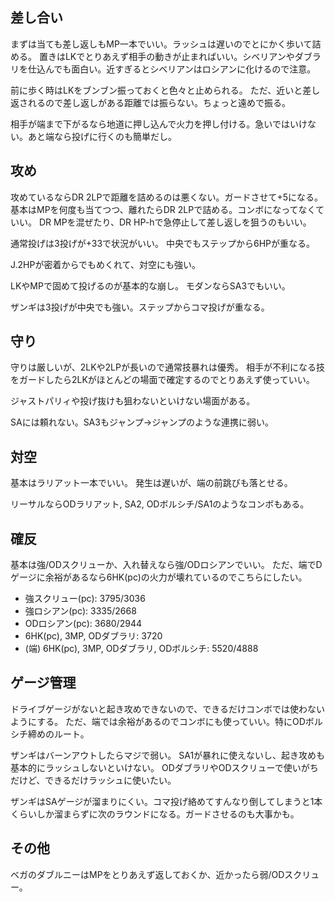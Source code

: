 ## 差し合い

まずは当ても差し返しもMP一本でいい。ラッシュは遅いのでとにかく歩いて詰める。
置きはLKでとりあえず相手の動きが止まればいい。シベリアンやダブラリを仕込んでも面白い。近すぎるとシベリアンはロシアンに化けるので注意。

前に歩く時はLKをブンブン振っておくと色々と止められる。
ただ、近いと差し返されるので差し返しがある距離では振らない。ちょっと遠めで振る。

相手が端まで下がるなら地道に押し込んで火力を押し付ける。急いではいけない。あと端なら投げに行くのも簡単だし。

## 攻め

攻めているならDR 2LPで距離を詰めるのは悪くない。ガードさせて+5になる。
基本はMPを何度も当てつつ、離れたらDR 2LPで詰める。コンボになってなくていい。
DR MPを混ぜたり、DR HP-hで急停止して差し返しを狙うのもいい。

通常投げは3投げが+33で状況がいい。
中央でもステップから6HPが重なる。

J.2HPが密着からでもめくれて、対空にも強い。

LKやMPで固めて投げるのが基本的な崩し。
モダンならSA3でもいい。

ザンギは3投げが中央でも強い。ステップからコマ投げが重なる。

## 守り

守りは厳しいが、2LKや2LPが長いので通常技暴れは優秀。
相手が不利になる技をガードしたら2LKがほとんどの場面で確定するのでとりあえず使っていい。

ジャストパリィや投げ抜けも狙わないといけない場面がある。

SAには頼れない。SA3もジャンプ→ジャンプのような連携に弱い。

## 対空

基本はラリアット一本でいい。
発生は遅いが、端の前跳びも落とせる。

リーサルならODラリアット, SA2, ODボルシチ/SA1のようなコンボもある。

## 確反

基本は強/ODスクリューか、入れ替えなら強/ODロシアンでいい。
ただ、端でDゲージに余裕があるなら6HK(pc)の火力が壊れているのでこちらにしたい。

- 強スクリュー(pc): 3795/3036
- 強ロシアン(pc): 3335/2668
- ODロシアン(pc): 3680/2944
- 6HK(pc), 3MP, ODダブラリ: 3720
- (端) 6HK(pc), 3MP, ODダブラリ, ODボルシチ: 5520/4888

## ゲージ管理

ドライブゲージがないと起き攻めできないので、できるだけコンボでは使わないようにする。
ただ、端では余裕があるのでコンボにも使っていい。特にODボルシチ締めのルート。

ザンギはバーンアウトしたらマジで弱い。
SA1が暴れに使えないし、起き攻めも基本的にラッシュしないといけない。
ODダブラリやODスクリューで使いがちだけど、できるだけラッシュに使いたい。

ザンギはSAゲージが溜まりにくい。コマ投げ絡めてすんなり倒してしまうと1本くらいしか溜まらずに次のラウンドになる。ガードさせるのも大事かも。

## その他

ベガのダブルニーはMPをとりあえず返しておくか、近かったら弱/ODスクリュー。
